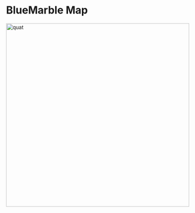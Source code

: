 # BlueMarble Map

<img src="geodata/CompleteGeodata.png" title="Entire eart from Goggle Sattelit pikecture" alt="quat" width="500"/>